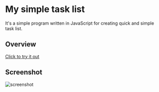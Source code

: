 # My simple task list

It's a simple program written in JavaScript for creating quick and simple task list.

## Overview

[Click to try it out](https://elisasheva.github.io/tasks-list/)

## Screenshot

![screenshot](https://i.ibb.co/r6vSdT0/task-list-kopia.jpg)
